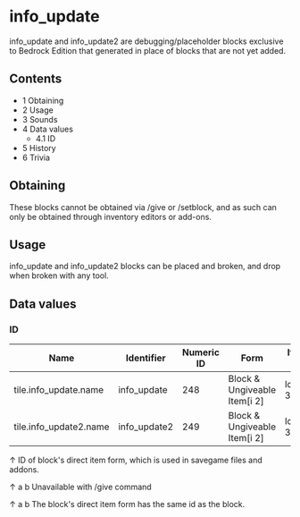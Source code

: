 # info_update
info_update and info_update2 are debugging/placeholder blocks exclusive to Bedrock Edition that generated in place of blocks that are not yet added.

## Contents
- 1 Obtaining
- 2 Usage
- 3 Sounds
- 4 Data values
	- 4.1 ID
- 5 History
- 6 Trivia

## Obtaining
These blocks cannot be obtained via /give or /setblock, and as such can only be obtained through inventory editors or add-ons.

## Usage
info_update and info_update2 blocks can be placed and broken, and drop when broken with any tool.

## Data values
### ID
| Name                   | Identifier   | Numeric ID | Form                         | Item ID[i 1]   | Translation key |
|------------------------|--------------|------------|------------------------------|----------------|-----------------|
| tile.info_update.name  | info_update  | 248        | Block & Ungiveable Item[i 2] | Identical[i 3] | —               |
| tile.info_update2.name | info_update2 | 249        | Block & Ungiveable Item[i 2] | Identical[i 3] | —               |


↑ ID of block's direct item form, which is used in savegame files and addons.

↑ a b Unavailable with /give command

↑ a b The block's direct item form has the same id as the block.





